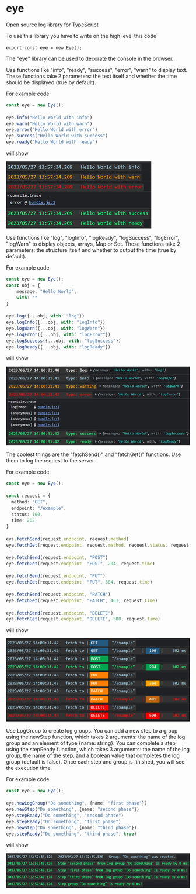 # eye
 Open source log library for TypeScript
 
 To use this library you have to write on the high level this code
 
 `export const eye = new Eye();`

  The "eye" library can be used to decorate the console in the browser.

  Use functions like "info", "ready", "success", "error", "warn" to display text. These functions take 2 parameters: the text itself and whether the time should be displayed (true by default).
  
  For example code
  
  ```typescript
  const eye = new Eye();

  eye.info("Hello World with info")
  eye.warn("Hello World with warn")
  eye.error("Hello World with error")
  eye.success("Hello World with success")
  eye.ready("Hello World with ready")
  ```
  will show

  ![Example Image](example_images/example1.png)

  Use functions like "log", "logInfo", "logReady", "logSuccess", "logError", "logWarn" to display objects, arrays, Map or Set. These functions take 2 parameters: the structure itself and whether to output the time (true by default).
  
  For example code
  ```typescript
  const eye = new Eye();
  const obj = {
      message: "Hello World",
      with: ""
  }
  
  eye.log({...obj, with: "log"})
  eye.logInfo({...obj, with: "logInfo"})
  eye.logWarn({...obj, with: "logWarn"})
  eye.logError({...obj, with: "logError"})
  eye.logSuccess({...obj, with: "logSuccess"})
  eye.logReady({...obj, with: "logReady"})
  ```
  will show

  ![Example Image](example_images/example2.png)

  The coolest things are the "fetchSend()" and "fetchGet()" functions. Use them to log the request to the server. 
  
  For example code
  ```typescript
  const eye = new Eye();

  const request = {
  	method: "GET",
  	endpoint: "/example",
  	status: 100,
  	time: 202
  }
  
  eye.fetchSend(request.endpoint, request.method)
  eye.fetchGet(request.endpoint, request.method, request.status, request.time)
  
  eye.fetchSend(request.endpoint, "POST")
  eye.fetchGet(request.endpoint, "POST", 204, request.time)
  
  eye.fetchSend(request.endpoint, "PUT")
  eye.fetchGet(request.endpoint, "PUT", 304, request.time)
  
  eye.fetchSend(request.endpoint, "PATCH")
  eye.fetchGet(request.endpoint, "PATCH", 401, request.time)
  
  eye.fetchSend(request.endpoint, "DELETE")
  eye.fetchGet(request.endpoint, "DELETE", 500, request.time)
  ```
  will show

  ![Example Image](example_images/example3.png)

  Use LogGroup to create log groups. You can add a new step to a group using the newStep function, which takes 2 arguments: the name of the log group and an element of type {name: string}. You can complete a step using the stepReady function, which takes 3 arguments: the name of the log group, the name of the step, and a boolean value that completes the log group (default is false). Once each step and group is finished, you will see the execution time.
  
  For example code
  ```typescript
  const eye = new Eye();

  eye.newLogGroup("Do something", {name: "first phase"})
  eye.newStep("Do something", {name: "second phase"})
  eye.stepReady("Do something", "second phase")
  eye.stepReady("Do something", "first phase")
  eye.newStep("Do something", {name: "third phase"})
  eye.stepReady("Do something", "third phase", true)
  ```

  will show
  
  ![Example Image](example_images/example4.png)